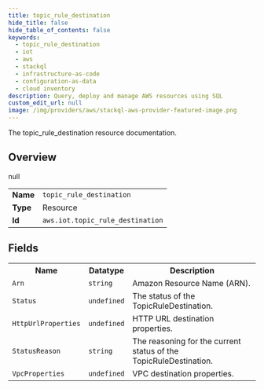 ```yaml
---
title: topic_rule_destination
hide_title: false
hide_table_of_contents: false
keywords:
  - topic_rule_destination
  - iot
  - aws
  - stackql
  - infrastructure-as-code
  - configuration-as-data
  - cloud inventory
description: Query, deploy and manage AWS resources using SQL
custom_edit_url: null
image: /img/providers/aws/stackql-aws-provider-featured-image.png
---
```

The topic_rule_destination resource documentation.

## Overview
<table><tbody>
<tr><td><b>Name</b></td><td><code>topic_rule_destination</code></td></tr>
<tr><td><b>Type</b></td><td>Resource</td></tr>
null
<tr><td><b>Id</b></td><td><code>aws.iot.topic_rule_destination</code></td></tr>
</tbody></table>

## Fields
<table><tbody>
<tr><th>Name</th><th>Datatype</th><th>Description</th></tr>
<tr><td><code>Arn</code></td><td><code>string</code></td><td>Amazon Resource Name (ARN).</td></tr><tr><td><code>Status</code></td><td><code>undefined</code></td><td>The status of the TopicRuleDestination.</td></tr><tr><td><code>HttpUrlProperties</code></td><td><code>undefined</code></td><td>HTTP URL destination properties.</td></tr><tr><td><code>StatusReason</code></td><td><code>string</code></td><td>The reasoning for the current status of the TopicRuleDestination.</td></tr><tr><td><code>VpcProperties</code></td><td><code>undefined</code></td><td>VPC destination properties.</td></tr>
</tbody></table>